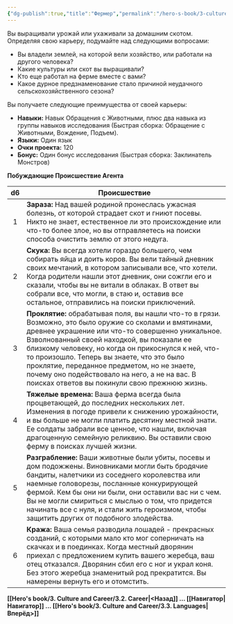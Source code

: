 ```yaml
---
{"dg-publish":true,"title":"Фермер","permalink":"/hero-s-book/3-culture-and-career/careers/farmer/","dgPassFrontmatter":true}
---
```


Вы выращивали урожай или ухаживали за домашним скотом. Определяя свою карьеру, подумайте над следующими вопросами:

- Вы владели землей, на которой вели хозяйство, или работали на другого человека?
- Какие культуры или скот вы выращивали?
- Кто еще работал на ферме вместе с вами?
- Какое дурное предзнаменование стало причиной неудачного сельскохозяйственного сезона?

Вы получаете следующие преимущества от своей карьеры:

- **Навыки:** Навык Обращения с Животными, плюс два навыка из группы навыков исследования (Быстрая сборка: Обращение с Животными, Вождение, Подъем).
- **Языки:** Один язык
- **Очки проекта:** 120
- **Бонус:** Один бонус исследования (Быстрая сборка: Заклинатель Монстров)

**Побуждающие Происшествие Агента**

| d6  | Происшествие                                                                                                                                                                                                                                                                                                                                                                                                                                                    |
| :-: | --------------------------------------------------------------------------------------------------------------------------------------------------------------------------------------------------------------------------------------------------------------------------------------------------------------------------------------------------------------------------------------------------------------------------------------------------------------- |
|  1  | **Зараза:** Над вашей родиной пронеслась ужасная болезнь, от которой страдает скот и гниют посевы. Никто не знает, естественное ли это происхождение или что-то более злое, но вы отправляетесь на поиски способа очистить землю от этого недуга.                                                                                                                                                                                                               |
|  2  | **Скука:** Вы всегда хотели гораздо большего, чем собирать яйца и доить коров. Вы вели тайный дневник своих мечтаний, в котором записывали все, что хотели. Когда родители нашли этот дневник, они сожгли его и сказали, чтобы вы не витали в облаках. В ответ вы собрали все, что могли, в стаю и, оставив все остальное, отправились на поиски приключений.                                                                                                   |
|  3  | **Проклятие:** обрабатывая поля, вы нашли что-то в грязи. Возможно, это было оружие со сколами и вмятинами, древнее украшение или что-то совершенно уникальное. Взволнованный своей находкой, вы показали ее близкому человеку, но когда он прикоснулся к ней, что-то произошло. Теперь вы знаете, что это было проклятие, переданное предметом, но не знаете, почему оно подействовало на него, а не на вас. В поисках ответов вы покинули свою прежнюю жизнь. |
|  4  | **Тяжелые времена:** Ваша ферма всегда была процветающей, до последних нескольких лет. Изменения в погоде привели к снижению урожайности, и вы больше не могли платить десятину местной знати. Ее солдаты забрали все ценное, что нашли, включая драгоценную семейную реликвию. Вы оставили свою ферму в поисках лучшей жизни.                                                                                                                                  |
|  5  | **Разграбление:** Ваши животные были убиты, посевы и дом подожжены. Виновниками могли быть бродячие бандиты, налетчики из соседнего королевства или наемные головорезы, посланные конкурирующей фермой. Кем бы они ни были, они оставили вас ни с чем. Вы не могли смириться с мыслью о том, что придется начинать все с нуля, и стали жить героизмом, чтобы защитить других от подобного злодейства.                                                           |
|  6  | **Кража:** Ваша семья разводила лошадей - прекрасных созданий, с которыми мало кто мог соперничать на скачках и в поединках. Когда местный дворянин приехал с предложением купить вашего жеребца, ваш отец отказался. Дворянин сбил его с ног и украл коня. Без этого жеребца знаменитый род прекратится. Вы намерены вернуть его и отомстить.                                                                                                                  |
**[[Hero's book/3. Culture and Career/3.2. Career\|<Назад]] ... [[Навигатор\|Навигатор]] ... [[Hero's book/3. Culture and Career/3.3. Languages\|Вперёд>]]**
